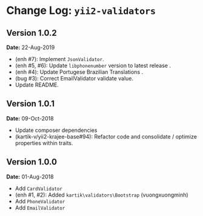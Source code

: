 Change Log: `yii2-validators`
=============================

## Version 1.0.2

**Date:** 22-Aug-2019

- (enh #7): Implement `JsonValidator`.
- (enh #5, #6): Update `libphonenumber` version to latest release .
- (enh #4): Update Portugese Brazilian Translations .
- (bug #3): Correct EmailValidator validate value.
- Update README.

## Version 1.0.1

**Date:** 09-Oct-2018

- Update composer dependencies
- (kartik-v/yii2-krajee-base#94): Refactor code and consolidate / optimize properties within traits.

## Version 1.0.0

**Date:** 01-Aug-2018

- Add `CardValidator`
- (enh #1, #2): Added `kartik\validators\Bootstrap` (vuongxuongminh)
- Add `PhoneValidator`
- Add `EmailValidator`
